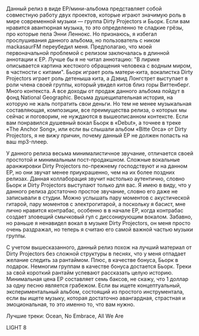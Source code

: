 Данный релиз в виде EP/мини-альбома представляет собой совместную работу двух проектов, которые играют значимую роль в мире современной музыки — группа Dirty Projectors и Бьорк. Если вам нравится авантюрная музыка, то это определенно те сладкие грёзы, про которые пела Энни Леннокс. Но признаюсь, я избегал прослушивания данного альбома, но пользователь с ником mackasaurFM переубедил меня. Предполагаю, что моей первоначальной проблемой с релизом заключалась в длинной аннотации к EP. Лучше бы я не читал аннотацию: "В лирике описывается картина жестокого обращения человека с водным миром, в частности с китами". Бьорк играет роль матери-кита, вокалистка Dirty Projectors играет роль детеныша кита, а Дэвид Лонгстрет выступает в роли члена своей группы, который увидел китов близ горы Виттенберг. Много контекста. А все доходы от продаж данного альбома пойдут в фонд National Geographic. Весьма душещипательная история, на которую не жаль потратить свои деньги. Но тем не менее музыкальная составляющая, композиции, все преимущества релиза, о которых мы сейчас и поговорим, не нуждаются в вышеописанном контексте. Если вам понравился душевный вокал Бьорк в «Debut», а точнее в треке «The Anchor Song», или если вы слышали альбом «Bitte Orca» от Dirty Projectors, я не вижу причин, почему данный EP не должен попасть на ваш mp3-плеер.

У данного релиза весьма минималистичное звучание, отличается своей простотой и минимальным пост-продакшном. Сложные вокальные аранжировки Dirty Projectors по-прежнему господствуют и на данном EP, но они звучат менее приукрашенно, чем на их более поздних релизах. Данная коллаборация звучит настолько аутентично, словно Бьорк и Dirty Projectors выступают только для вас. Я имею в виду, что у данного релиза достаточно простое звучание, словно его даже не записывали в студии. Можно услышать пару моментов с акустической гитарой, пару моментов с электрогитарой, а поскольку я басист, мне лично нравится контрабас, особенно в в начале EP, когда контрабас создает зловещий смычковый гул с диссонирующим вокалом. Забавно, но раньше я ненавидел вокал в музыке Dirty Projectors, он меня просто очень раздражал, но теперь я считаю его самой важной частью музыки группы.

С учетом вышесказанного, данный релиз похож на лучший материал от Dirty Projectors без сложной структуры в песнях, что у меня отпадает желание следить за рантаймом. Плюс, в качестве бонуса, Бьорк в подарок. Немногим группам в качестве бонуса достается Бьорк. Треки за свой короткий рантайм успевают рассказать целую историю. Минимальная цена EP составляет семь баксов, не скажу, что 1 доллар за одну песню является грабежом. Если вы ищете концептуальный, экспериментальный альбом, состоящий из простого инструментала, если вы ищете музыку, которая достаточно авангардная, страстная и эмоциональная, то это именно то, что вам нужно.

Лучшие треки: Ocean, No Embrace, All We Are

LIGHT 8
